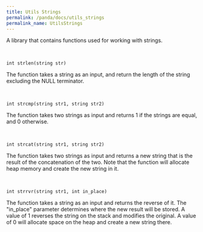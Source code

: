```yaml
---
title: Utils Strings
permalink: /panda/docs/utils_strings
permalink_name: UtilsStrings
---
```


A library that contains functions used for working with strings.  

<br/>

`int strlen(string str)`  

The function takes a string as an input, and return the length of the string excluding the NULL terminator.  

<br/>

`int strcmp(string str1, string str2)`  

The function takes two strings as input and returns 1 if the strings are equal, and 0 otherwise.  

<br/>

`int strcat(string str1, string str2)`  

The function takes two strings as input and returns a new string that is the result of the concatenation of the two. Note that the function will allocate heap memory and create the new string in it.  

<br/>

`int strrvr(string str1, int in_place)`  

The function takes a string as an input and returns the reverse of it. The "in_place" parameter determines where the new result will be stored. A value of 1 reverses the string on the stack and modifies the original. A value of 0 will allocate space on the heap and create a new string there.